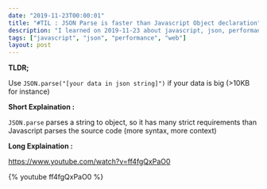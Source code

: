```yaml
---
date: "2019-11-23T00:00:01"
title: "#TIL : JSON Parse is faster than Javascript Object declaration"
description: "I learned on 2019-11-23 about javascript, json, performance, web"
tags: ["javascript", "json", "performance", "web"]
layout: post
---
```



**TLDR;**

Use `JSON.parse("[your data in json string]")` if your data is big (>10KB for instance)

**Short Explaination :**

`JSON.parse` parses a string to object, so it has many strict requirements than Javascript parses the source code (more syntax, more context)

**Long Explaination :**

https://www.youtube.com/watch?v=ff4fgQxPaO0

{% youtube ff4fgQxPaO0 %}
